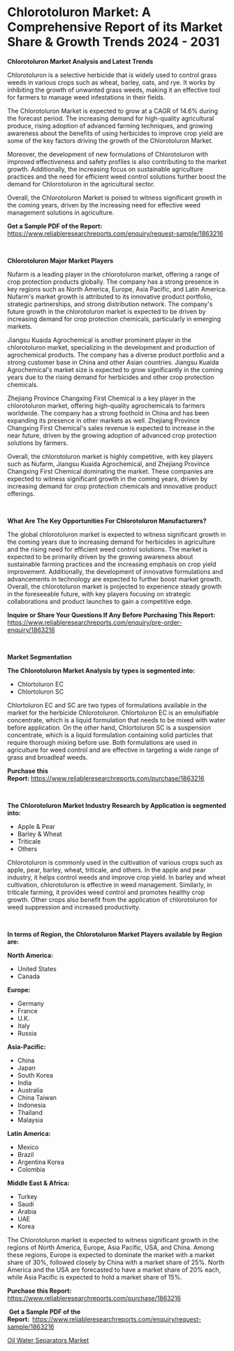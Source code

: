 <p><h1>Chlorotoluron Market: A Comprehensive Report of its Market Share & Growth Trends 2024 - 2031</h1></p><p><strong>Chlorotoluron Market Analysis and Latest Trends</strong></p>
<p><p>Chlorotoluron is a selective herbicide that is widely used to control grass weeds in various crops such as wheat, barley, oats, and rye. It works by inhibiting the growth of unwanted grass weeds, making it an effective tool for farmers to manage weed infestations in their fields.</p><p>The Chlorotoluron Market is expected to grow at a CAGR of 14.6% during the forecast period. The increasing demand for high-quality agricultural produce, rising adoption of advanced farming techniques, and growing awareness about the benefits of using herbicides to improve crop yield are some of the key factors driving the growth of the Chlorotoluron Market.</p><p>Moreover, the development of new formulations of Chlorotoluron with improved effectiveness and safety profiles is also contributing to the market growth. Additionally, the increasing focus on sustainable agriculture practices and the need for efficient weed control solutions further boost the demand for Chlorotoluron in the agricultural sector.</p><p>Overall, the Chlorotoluron Market is poised to witness significant growth in the coming years, driven by the increasing need for effective weed management solutions in agriculture.</p></p>
<p><strong>Get a Sample PDF of the Report:&nbsp;</strong> <a href="https://www.reliableresearchreports.com/enquiry/request-sample/1863216">https://www.reliableresearchreports.com/enquiry/request-sample/1863216</a></p>
<p>&nbsp;</p>
<p><strong>Chlorotoluron Major Market Players</strong></p>
<p><p>Nufarm is a leading player in the chlorotoluron market, offering a range of crop protection products globally. The company has a strong presence in key regions such as North America, Europe, Asia Pacific, and Latin America. Nufarm's market growth is attributed to its innovative product portfolio, strategic partnerships, and strong distribution network. The company's future growth in the chlorotoluron market is expected to be driven by increasing demand for crop protection chemicals, particularly in emerging markets.</p><p>Jiangsu Kuaida Agrochemical is another prominent player in the chlorotoluron market, specializing in the development and production of agrochemical products. The company has a diverse product portfolio and a strong customer base in China and other Asian countries. Jiangsu Kuaida Agrochemical's market size is expected to grow significantly in the coming years due to the rising demand for herbicides and other crop protection chemicals.</p><p>Zhejiang Province Changxing First Chemical is a key player in the chlorotoluron market, offering high-quality agrochemicals to farmers worldwide. The company has a strong foothold in China and has been expanding its presence in other markets as well. Zhejiang Province Changxing First Chemical's sales revenue is expected to increase in the near future, driven by the growing adoption of advanced crop protection solutions by farmers.</p><p>Overall, the chlorotoluron market is highly competitive, with key players such as Nufarm, Jiangsu Kuaida Agrochemical, and Zhejiang Province Changxing First Chemical dominating the market. These companies are expected to witness significant growth in the coming years, driven by increasing demand for crop protection chemicals and innovative product offerings.</p></p>
<p>&nbsp;</p>
<p><strong>What Are The Key Opportunities For Chlorotoluron Manufacturers?</strong></p>
<p><p>The global chlorotoluron market is expected to witness significant growth in the coming years due to increasing demand for herbicides in agriculture and the rising need for efficient weed control solutions. The market is expected to be primarily driven by the growing awareness about sustainable farming practices and the increasing emphasis on crop yield improvement. Additionally, the development of innovative formulations and advancements in technology are expected to further boost market growth. Overall, the chlorotoluron market is projected to experience steady growth in the foreseeable future, with key players focusing on strategic collaborations and product launches to gain a competitive edge.</p></p>
<p><strong>Inquire or Share Your Questions If Any Before Purchasing This Report:</strong> <a href="https://www.reliableresearchreports.com/enquiry/pre-order-enquiry/1863216">https://www.reliableresearchreports.com/enquiry/pre-order-enquiry/1863216</a></p>
<p>&nbsp;</p>
<p><strong>Market Segmentation</strong></p>
<p><strong>The Chlorotoluron Market Analysis by types is segmented into:</strong></p>
<p><ul><li>Chlortoluron EC</li><li>Chlortoluron SC</li></ul></p>
<p><p>Chlortoluron EC and SC are two types of formulations available in the market for the herbicide Chlorotoluron. Chlortoluron EC is an emulsifiable concentrate, which is a liquid formulation that needs to be mixed with water before application. On the other hand, Chlortoluron SC is a suspension concentrate, which is a liquid formulation containing solid particles that require thorough mixing before use. Both formulations are used in agriculture for weed control and are effective in targeting a wide range of grass and broadleaf weeds.</p></p>
<p><strong>Purchase this Report:&nbsp;</strong><a href="https://www.reliableresearchreports.com/purchase/1863216">https://www.reliableresearchreports.com/purchase/1863216</a></p>
<p>&nbsp;</p>
<p><strong>The Chlorotoluron Market Industry Research by Application is segmented into:</strong></p>
<p><ul><li>Apple & Pear</li><li>Barley & Wheat</li><li>Triticale</li><li>Others</li></ul></p>
<p><p>Chlorotoluron is commonly used in the cultivation of various crops such as apple, pear, barley, wheat, triticale, and others. In the apple and pear industry, it helps control weeds and improve crop yield. In barley and wheat cultivation, chlorotoluron is effective in weed management. Similarly, in triticale farming, it provides weed control and promotes healthy crop growth. Other crops also benefit from the application of chlorotoluron for weed suppression and increased productivity.</p></p>
<p>&nbsp;</p>
<p><strong>In terms of Region, the Chlorotoluron Market Players available by Region are:</strong></p>
<p>
    <p> <strong> North America: </strong>
        <ul>
            <li>United States</li>
            <li>Canada</li>
        </ul>
        </p> 
    <p> <strong> Europe: </strong>
        <ul>
            <li>Germany</li>
            <li>France</li>
            <li>U.K.</li>
            <li>Italy</li>
            <li>Russia</li>
        </ul>
        </p> 
    <p> <strong> Asia-Pacific: </strong>
        <ul>
            <li>China</li>
            <li>Japan</li>
            <li>South Korea</li>
            <li>India</li>
            <li>Australia</li>
            <li>China Taiwan</li>
            <li>Indonesia</li>
            <li>Thailand</li>
            <li>Malaysia</li>
        </ul>
        </p> 
    <p> <strong> Latin America: </strong>
        <ul>
            <li>Mexico</li>
            <li>Brazil</li>
            <li>Argentina Korea</li>
            <li>Colombia</li>
        </ul>
        </p> 
    <p> <strong> Middle East & Africa: </strong>
        <ul>
            <li>Turkey</li>
            <li>Saudi</li>
            <li>Arabia</li>
            <li>UAE</li>
            <li>Korea</li>
        </ul>
    </p>
    </p>
<p><p>The Chlorotoluron market is expected to witness significant growth in the regions of North America, Europe, Asia Pacific, USA, and China. Among these regions, Europe is expected to dominate the market with a market share of 30%, followed closely by China with a market share of 25%. North America and the USA are forecasted to have a market share of 20% each, while Asia Pacific is expected to hold a market share of 15%.</p></p>
<p><strong>Purchase this Report: </strong><a href="https://www.reliableresearchreports.com/purchase/1863216">https://www.reliableresearchreports.com/purchase/1863216</a></p>
<p>&nbsp;<strong>Get a Sample PDF of the Report:&nbsp;&nbsp;</strong><a href="https://www.reliableresearchreports.com/enquiry/request-sample/1863216">https://www.reliableresearchreports.com/enquiry/request-sample/1863216</a></p>
<p><strong></strong></p>
<p><p><a href="https://invited-way-688.notion.site/Oil-Water-Separators-Market-Size-2024-2031-Global-Industrial-Analysis-Key-Geographical-Regions-M-003b3c109d404b3490910740df441f90">Oil Water Separators Market</a></p></p>